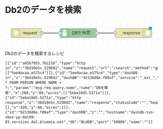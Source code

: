 # Db2のデータを検索

![flow](https://github.com/Daiki-Kawanuma/nodered-recipes/blob/master/search-data-from-db2/image.png)

Db2のデータを検索するレシピ

```
[{"id":"a8567955.7b2218","type":"http in","z":"36d10e5c.529692","name":"request","url":"/search","method":"get","upload":false,"swaggerDoc":"","x":90,"y":60,"wires":[["5ee9acaa.e575c4"]]},{"id":"5ee9acaa.e575c4","type":"dashDB in","z":"36d10e5c.529692","dashDB":"92138d8e.f09af","service":"_ext_","query":"SELECT * FROM PERSON WHERE NAME = ?;","params":"msg.req.query.name","name":"DBを検索","x":260,"y":60,"wires":[["5eba10d5.5271a"]]},{"id":"5eba10d5.5271a","type":"http response","z":"36d10e5c.529692","name":"response","statusCode":"","headers":{},"x":420,"y":60,"wires":[]},{"id":"92138d8e.f09af","type":"dashDB","z":"","hostname":"dashdb-txn-sbox-yp-dal09-03.services.dal.bluemix.net","db":"BLUDB","port":"50000","name":""}]
```